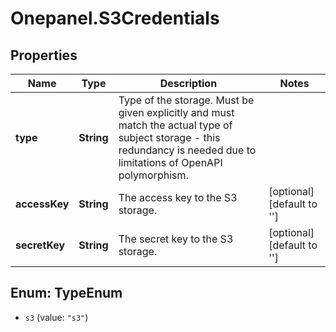 # Onepanel.S3Credentials

## Properties
Name | Type | Description | Notes
------------ | ------------- | ------------- | -------------
**type** | **String** | Type of the storage. Must be given explicitly and must match the actual type of subject storage - this redundancy is needed due to limitations of OpenAPI polymorphism.  | 
**accessKey** | **String** | The access key to the S3 storage. | [optional] [default to &#39;&#39;]
**secretKey** | **String** | The secret key to the S3 storage. | [optional] [default to &#39;&#39;]


<a name="TypeEnum"></a>
## Enum: TypeEnum


* `s3` (value: `"s3"`)




